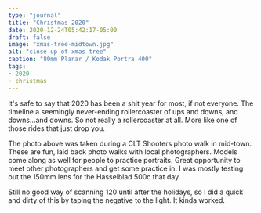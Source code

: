 ```yaml
---
type: "journal"
title: "Christmas 2020"
date: 2020-12-24T05:42:17-05:00
draft: false
image: "xmas-tree-midtown.jpg"
alt: "close up of xmas tree"
caption: "80mm Planar / Kodak Portra 400"
tags:
- 2020
- christmas
---
```


It's safe to say that 2020 has been a shit year for most, if not everyone. The timeline a seemingly never-ending rollercoaster of ups and downs, and downs...and downs. So not really a rollercoaster at all. More like one of those rides that just drop you.

The photo above was taken during a CLT Shooters photo walk in mid-town. These are fun, laid back photo walks with local photographers. Models come along as well for people to practice portraits. Great opportunity to meet other photographers and get some practice in. I was mostly testing out the 150mm lens for the Hasselblad 500c that day.

Still no good way of scanning 120 until after the holidays, so I did a quick and dirty of this by taping the negative to the light. It kinda worked.
